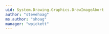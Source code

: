 ```yaml
---
uid: System.Drawing.Graphics.DrawImageAbort
author: "stevehoag"
ms.author: "shoag"
manager: "wpickett"
---
```

